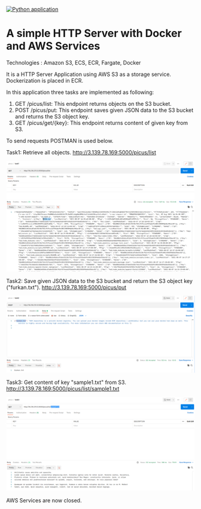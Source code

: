 [![Python application](https://github.com/ftasbasi/Simple-HTTP-Server-with-AWS-S3/actions/workflows/python-app.yml/badge.svg)](https://github.com/ftasbasi/Simple-HTTP-Server-with-AWS-S3/actions/workflows/python-app.yml)

# A simple HTTP Server with Docker and AWS Services

Technologies : Amazon S3, ECS, ECR, Fargate, Docker

It is a HTTP Server Application using AWS S3 as a storage service. Dockerization is placed in ECR.

In this application three tasks are implemented as following:

1) GET /picus/list: This endpoint returns objects on the S3 bucket.
2) POST /picus/put: This endpoint saves given JSON data to the S3 bucket and returns the S3 object key.
3) GET /picus/get/{key}: This endpoint returns content of given key from S3.

To send requests POSTMAN is used below.

Task1: Retrieve all objects.
http://3.139.78.169:5000/picus/list

![alt text](https://github.com/ftasbasi/Simple-HTTP-Server-with-AWS-S3/blob/main/img/task1.png?raw=true)


Task2: Save given JSON data to the S3 bucket and return the S3 object key ("furkan.txt").
http://3.139.78.169:5000/picus/put

![alt text](https://github.com/ftasbasi/Simple-HTTP-Server-with-AWS-S3/blob/main/img/task2.png?raw=true)


Task3: Get content of key "sample1.txt" from S3.
http://3.139.78.169:5000/picus/list/sample1.txt

![alt text](https://github.com/ftasbasi/Simple-HTTP-Server-with-AWS-S3/blob/main/img/task3.png?raw=true)

AWS Services are now closed.
